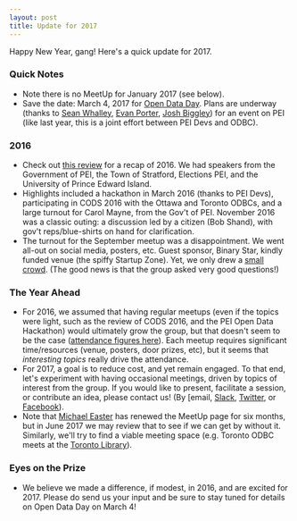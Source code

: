 ```yaml
---
layout: post
title: Update for 2017
---
```


Happy New Year, gang! Here's a quick update for 2017.

### Quick Notes

* Note there is no MeetUp for January 2017 (see below).
* Save the date: March 4, 2017 for [Open Data Day](http://opendataday.org/). Plans are underway (thanks to [Sean Whalley](https://www.meetup.com/Open-Data-PEI/members/47132402/), [Evan Porter](https://www.meetup.com/Open-Data-PEI/members/69129682/), [Josh Biggley](https://www.meetup.com/Open-Data-PEI/members/135726472/)) for an event on PEI (like last year, this is a joint effort between PEI Devs and ODBC).

### 2016

* Check out [this review](http://peidevs.github.io/OpenDataBookClub/2017/01/04/year-in-review.html) for a recap of 2016. We had speakers from the Government of PEI, the Town of Stratford, Elections PEI, and the University of Prince Edward Island. 
* Highlights included a hackathon in March 2016 (thanks to PEI Devs), participating in CODS 2016 with the Ottawa and Toronto ODBCs, and a large turnout for Carol Mayne, from the Gov't of PEI. November 2016 was a classic outing: a discussion led by a citizen (Bob Shand), with gov't reps/blue-shirts on hand for clarification. 
* The turnout for the September meetup was a disappointment. We went all-out on social media, posters, etc. Guest sponsor, Binary Star, kindly funded venue (the spiffy Startup Zone). Yet, we only drew a [small crowd](https://github.com/peidevs/OpenDataBookClub/blob/master/doc/meetings/MeetUps.csv). (The good news is that the group asked very good questions!) 

### The Year Ahead

* For 2016, we assumed that having regular meetups (even if the topics were light, such as the review of CODS 2016, and the PEI Open Data Hackathon) would ultimately grow the group, but that doesn't seem to be the case ([attendance figures here](https://github.com/peidevs/OpenDataBookClub/blob/master/doc/meetings/MeetUps.csv)). Each meetup requires significant time/resources (venue, posters, door prizes, etc), but it seems that *interesting topics* really drive the attendance.
* For 2017, a goal is to reduce cost, and yet remain engaged. To that end, let's experiment with having occasional meetings, driven by topics of interest from the group. If you would like to present, facilitate a session, or contribute an idea, please contact us! (By [email, [Slack](https://docs.google.com/forms/d/e/1FAIpQLScjMRLiiKXqeHCjCSAD37mFxJdH5fskiok-LUaIGtPUZ63glw/viewform), [Twitter](https://twitter.com/opendatapei), or [Facebook](https://www.facebook.com/PEI-Open-Data-Book-Club-809023082556778/)).
* Note that [Michael Easter](https://www.meetup.com/Open-Data-PEI/members/11120833/) has renewed the MeetUp page for six months, but in June 2017 we may review that to see if we can get by without it. Similarly, we'll try to find a viable meeting space (e.g. Toronto ODBC meets at the [Toronto Library](https://twitter.com/richardpietro/status/822213703974129669)).

### Eyes on the Prize

* We believe we made a difference, if modest, in 2016, and are excited for 2017. Please do send us your input and be sure to stay tuned for details on Open Data Day on March 4! 
